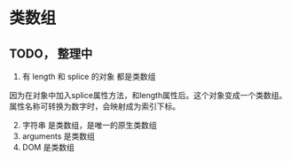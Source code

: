 # 类数组

## TODO， 整理中

1. 有 length 和 splice 的对象 都是类数组

因为在对象中加入splice属性方法，和length属性后。这个对象变成一个类数组。
属性名称可转换为数字时，会映射成为索引下标。

2. 字符串 是类数组，是唯一的原生类数组
3. arguments 是类数组
4. DOM 是类数组